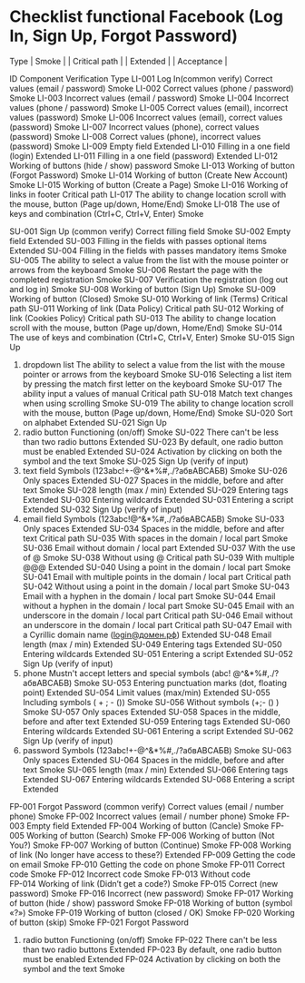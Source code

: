 # Checklist functional Facebook (Log In, Sign Up, Forgot Password)  

 Type
 | Smoke |
 | Critical path |
 | Extended |
 | Acceptance |

  ID	Component 	           Verification 	                Type 
LI-001	Log In(common verify)	   Correct values (email / password)	Smoke
LI-002		                   Correct values (phone / password)	Smoke
LI-003		                   Incorrect values (email / password)	Smoke
LI-004		                   Incorrect values (phone / password)	Smoke
LI-005		                   Correct values (email), 
                                   incorrect values (password)	        Smoke
LI-006		                   Incorrect values (email), 
                                   correct values (password)	        Smoke
LI-007		                   Incorrect values (phone), 
                                   correct values (password)	        Smoke
LI-008		                   Correct values (phone), 
                                   incorrect values (password)	        Smoke
LI-009		                   Empty field	                        Extended
LI-010		                   Filling in a one field (login)	Extended
LI-011		                   Filling in a one field (password)	Extended
LI-012		                   Working of buttons 
                                   (hide / show) password	        Smoke
LI-013		                   Working of button (Forgot Password)	Smoke
LI-014		                   Working of button 
                                   (Create New Account)	                Smoke
LI-015		                   Working of button (Create a Page)	Smoke
LI-016		                   Working of links in footer	        Critical path
LI-017		                   The ability to change location 
                                   scroll with the mouse, 
				   button (Page up/down, Home/End)	Smoke
LI-018		                   The use of keys and combination 
                                   (Ctrl+C, Ctrl+V, Enter)	        Smoke
			
SU-001	Sign Up (common verify)	Correct filling field 	Smoke
SU-002		Empty field	Extended
SU-003		Filling in the fields with passes optional items	Extended
SU-004		Filling in the fields with passes mandatory items	Smoke
SU-005		The ability to select a value from the list with the mouse pointer or arrows from the keyboard	Smoke
SU-006		Restart the page with the completed registration	Smoke
SU-007		Verification the registration (log out and log in)	Smoke
SU-008		Working of button (Sign Up) 	Smoke
SU-009		Working of button (Closed)	Smoke
SU-010		Working of link (Terms)	Critical path
SU-011		Working of link (Data Policy)	Critical path
SU-012		Working of link (Cookies Policy)	Critical path
SU-013		The ability to change location scroll with the mouse, button (Page up/down, Home/End)	Smoke
SU-014		The use of keys and combination (Ctrl+C, Ctrl+V, Enter)	Smoke
SU-015	Sign Up 
1) dropdown list	The ability to select a value from the list with the mouse pointer or arrows from the keyboard	Smoke
SU-016		Selecting a list item by pressing the match first letter on the keyboard	Smoke
SU-017		The ability input a values of manual 	Critical path
SU-018		Match text changes when using scrolling	Smoke
SU-019		The ability to change location scroll with the mouse, button (Page up/down, Home/End)	Smoke
SU-020		Sort on alphabet	Extended
SU-021	Sign Up 
2) radio button	Functioning (on/off)	Smoke
SU-022		There can't be less than two radio buttons	Extended
SU-023		By default, one radio button must be enabled	Extended
SU-024		Activation by clicking on both the symbol and the text	Smoke
SU-025	Sign Up (verify of input)
3) text field	Symbols (123abc!+-@^&*%#,./?абвABCАБВ)	Smoke
SU-026		Only spaces	Extended
SU-027		Spaces in the middle, before and after text	Smoke
SU-028		length (max / min)	Extended
SU-029		Entering tags	Extended
SU-030		Entering wildcards	Extended
SU-031		Entering a script	Extended
SU-032	Sign Up (verify of input)
4) email field	Symbols (123abc!@^&*%#,./?абвABCАБВ)	Smoke
SU-033		Only spaces	Extended
SU-034		Spaces in the middle, before and after text	Critical path
SU-035		With spaces in the domain / local part	Smoke
SU-036		Email without domain / local part	Extended
SU-037		With the use of @	Smoke
SU-038		Without using @	Critical path
SU-039		With multiple @@@	Extended
SU-040		Using a point in the domain / local part	Smoke
SU-041		Email with multiple points in the domain / local part	Critical path
SU-042		Without using a point in the domain / local part	Smoke
SU-043		Email with a hyphen in the domain / local part	Smoke
SU-044		Email without a hyphen in the domain / local part	Smoke
SU-045		Email with an underscore in the domain / local part	Critical path
SU-046		Email without an underscore in the domain / local part	Critical path
SU-047		Email with a Cyrillic domain name (login@домен.рф)	Extended
SU-048		Email length (max / min)	Extended
SU-049		Entering tags	Extended
SU-050		Entering wildcards	Extended
SU-051		Entering a script	Extended
SU-052	Sign Up (verify of input)
5) phone	Mustn't accept letters and special symbols (abc! @^&*%#,./?абвABCАБВ)	Smoke
SU-053		Entering punctuation marks (dot, floating point)	Extended
SU-054		Limit values (max/min)	Extended
SU-055		Including symbols ( + ; - ())	Smoke
SU-056		Without symbols (+;- () )	Smoke
SU-057		Only spaces	Extended
SU-058		Spaces in the middle, before and after text	Extended
SU-059		Entering tags	Extended
SU-060		Entering wildcards	Extended
SU-061		Entering a script	Extended
SU-062	Sign Up (verify of input)
6) password	Symbols (123abc!+-@^&*%#,./?абвABCАБВ)	Smoke
SU-063		Only spaces	Extended
SU-064		Spaces in the middle, before and after text	Smoke
SU-065		length (max / min)	Extended
SU-066		Entering tags	Extended
SU-067		Entering wildcards	Extended
SU-068		Entering a script	Extended

FP-001	Forgot Password
(common verify)	Correct values (email / number phone)	Smoke
FP-002		Incorrect values (email / number phone)	Smoke
FP-003		Empty field	Extended
FP-004		Working of button (Cancle)	Smoke
FP-005		Working of button (Search)	Smoke
FP-006		Working of button (Not You?)	Smoke
FP-007		Working of button (Continue)	Smoke
FP-008		Working of link (No longer have access to these?)	Extended
FP-009		Getting the code on email	Smoke
FP-010		Getting the code on phone	Smoke
FP-011		Correct code	Smoke
FP-012		Incorrect code	Smoke
FP-013		Without code	
FP-014		Working of link (Didn’t get a code?)	Smoke
FP-015		Correct (new password)	Smoke
FP-016		Incorrect (new password)	Smoke
FP-017		Working of button (hide / show) password	Smoke
FP-018		Working of button (symbol «?»)	Smoke
FP-019		Working of button (closed / OK)	Smoke
FP-020		Working of button (skip)	Smoke
FP-021	Forgot Password
1) radio button	Functioning (on/off)	Smoke
FP-022		There can't be less than two radio buttons	Extended
FP-023		By default, one radio button must be enabled	Extended
FP-024		Activation by clicking on both the symbol and the text	Smoke

